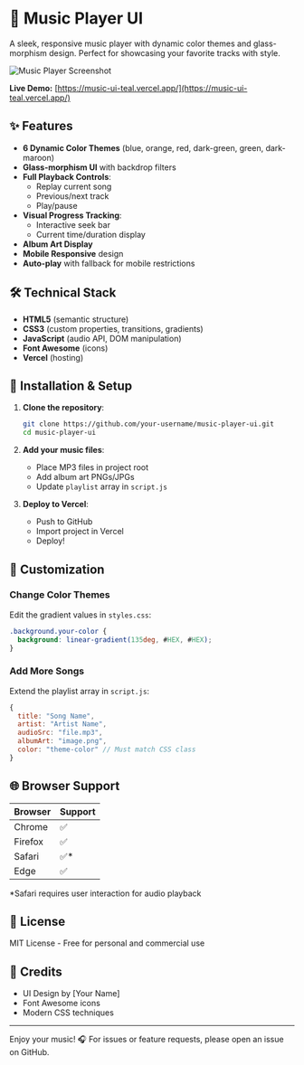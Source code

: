 # 🎵 Music Player UI

A sleek, responsive music player with dynamic color themes and glass-morphism design. Perfect for showcasing your favorite tracks with style.

![Music Player Screenshot](https://music-ui-teal.vercel.app/screenshot.jpg)

**Live Demo:** [https://music-ui-teal.vercel.app/](https://music-ui-teal.vercel.app/)

## ✨ Features

- **6 Dynamic Color Themes** (blue, orange, red, dark-green, green, dark-maroon)
- **Glass-morphism UI** with backdrop filters
- **Full Playback Controls**:
  - Replay current song
  - Previous/next track
  - Play/pause
- **Visual Progress Tracking**:
  - Interactive seek bar
  - Current time/duration display
- **Album Art Display**
- **Mobile Responsive** design
- **Auto-play** with fallback for mobile restrictions

## 🛠️ Technical Stack

- **HTML5** (semantic structure)
- **CSS3** (custom properties, transitions, gradients)
- **JavaScript** (audio API, DOM manipulation)
- **Font Awesome** (icons)
- **Vercel** (hosting)

## 🚀 Installation & Setup

1. **Clone the repository**:
   ```bash
   git clone https://github.com/your-username/music-player-ui.git
   cd music-player-ui
   ```

2. **Add your music files**:
   - Place MP3 files in project root
   - Add album art PNGs/JPGs
   - Update `playlist` array in `script.js`

3. **Deploy to Vercel**:
   - Push to GitHub
   - Import project in Vercel
   - Deploy!

## 🎨 Customization

### Change Color Themes
Edit the gradient values in `styles.css`:
```css
.background.your-color {
  background: linear-gradient(135deg, #HEX, #HEX);
}
```

### Add More Songs
Extend the playlist array in `script.js`:
```javascript
{
  title: "Song Name",
  artist: "Artist Name",
  audioSrc: "file.mp3",
  albumArt: "image.png",
  color: "theme-color" // Must match CSS class
}
```

## 🌐 Browser Support

| Browser | Support |
|---------|---------|
| Chrome  | ✅       |
| Firefox | ✅       |
| Safari  | ✅*      |
| Edge    | ✅       |

*Safari requires user interaction for audio playback

## 📝 License

MIT License - Free for personal and commercial use

## 🙏 Credits

- UI Design by [Your Name]
- Font Awesome icons
- Modern CSS techniques

---

Enjoy your music! 🎧 For issues or feature requests, please open an issue on GitHub.
